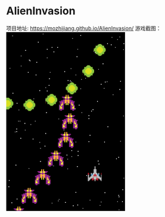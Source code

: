 # AlienInvasion
项目地址: https://mozhijiang.github.io/AlienInvasion/
游戏截图：
![images](images/screenshots.PNG)
